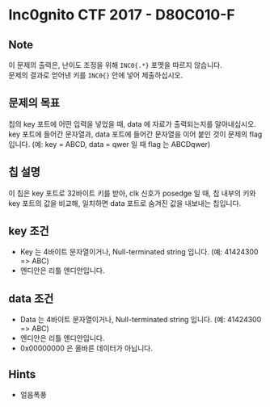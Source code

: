 # Inc0gnito CTF 2017 - D80C010-F

## Note
이 문제의 출력은, 난이도 조정을 위해 `INC0{.*}` 포멧을 따르지 않습니다.<br>
문제의 결과로 얻어낸 키를 `INC0{}` 안에 넣어 제출하십시오.

## 문제의 목표
칩의 key 포트에 어떤 입력을 넣었을 때, data 에 자료가 출력되는지를 알아내십시오.<br>
key 포트에 들어간 문자열과, data 포트에 들어간 문자열을 이어 붙인 것이 문제의 flag 입니다. (예: key = ABCD, data = qwer 일 때 flag 는 ABCDqwer)

## 칩 설명
이 칩은 key 포트로 32바이트 키를 받아, clk 신호가 posedge 일 때, 칩 내부의 키와 key 포트의 값을 비교해, 일치하면 data 포트로 숨겨진 값을 내보내는 칩입니다.

## key 조건
* Key 는 4바이트 문자열이거나, Null-terminated string 입니다. (예: 41424300 => ABC)
* 엔디안은 리틀 엔디안입니다.

## data 조건
* Data 는 4바이트 문자열이거나, Null-terminated string 입니다. (예: 41424300 => ABC)
* 엔디안은 리틀 엔디안입니다.
* 0x00000000 은 올바른 데이터가 아닙니다.

## Hints
* 얼음폭풍
